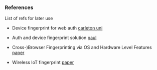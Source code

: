 ### References ###
List of refs for later use

- Device fingerprint for web auth [carleton uni](http://people.scs.carleton.ca/~paulv/papers/acsac2016-device-fingerprinting.pdf)

- Auth and device fingerprint solution [paul](https://lib.dr.iastate.edu/?utm_source=lib.dr.iastate.edu%2Fetd%2F15968&utm_medium=PDF&utm_campaign=PDFCoverPages)

- Cross-)Browser Fingerprinting via OS and Hardware Level Features [paper](http://yinzhicao.org/TrackingFree/crossbrowsertracking_NDSS17.pdf)

- Wireless IoT fingerprint [paper](https://arxiv.org/pdf/1501.01367&hl=en&sa=X&scisig=AAGBfm1QbkFLWBkMhYuH1KvxgunF4Ko2pw&nossl=1&oi=scholaralrt)

